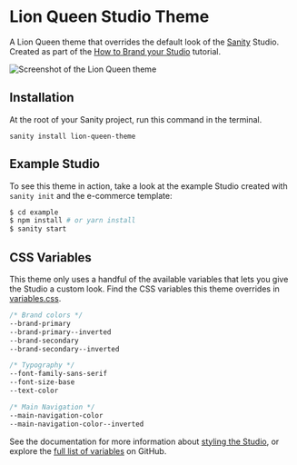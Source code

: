# Lion Queen Studio Theme

A Lion Queen theme that overrides the default look of the [Sanity](https://sanity.io) Studio. Created as part of the [How to Brand your Studio](https://www.sanity.io/guides/how-to-brand-your-studio) tutorial.

![Screenshot of the Lion Queen theme](https://github.com/sanity-io/sanity-plugin-lion-queen-theme/raw/master/.github/lion-queen-theme.png)

## Installation

At the root of your Sanity project, run this command in the terminal.

```
sanity install lion-queen-theme
```

## Example Studio

To see this theme in action, take a look at the example Studio created with `sanity init` and the e-commerce template:

```bash
$ cd example
$ npm install # or yarn install
$ sanity start
```

## CSS Variables

This theme only uses a handful of the available variables that lets you give the Studio a custom look. Find the CSS variables this theme overrides in [variables.css](./src/variables.css). 

```css
/* Brand colors */
--brand-primary
--brand-primary--inverted
--brand-secondary
--brand-secondary--inverted

/* Typography */
--font-family-sans-serif
--font-size-base
--text-color

/* Main Navigation */
--main-navigation-color
--main-navigation-color--inverted
```

See the documentation for more information about [styling the Studio](https://www.sanity.io/docs/styling), or explore the [full list of variables](https://github.com/sanity-io/sanity/tree/master/packages/%40sanity/base/src/styles/variables) on GitHub.
